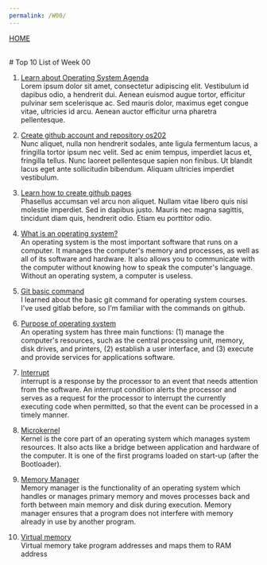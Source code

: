 ```yaml
---
permalink: /W00/
---
```

[HOME](../)

<br>
# Top 10 List of Week 00

1. [Learn about Operating System Agenda](https://github.com/UI-FASILKOM-OS/SistemOperasi/blob/master/Slides/os00.pdf)<br>
Lorem ipsum dolor sit amet, consectetur adipiscing elit.
Vestibulum id dapibus odio, a hendrerit dui.
Aenean euismod augue tortor, efficitur pulvinar sem scelerisque ac.
Sed mauris dolor, maximus eget congue vitae, ultricies id arcu.
Aenean auctor efficitur urna pharetra pellentesque.

2. [Create github account and repository os202](https://github.com)<br>
Nunc aliquet, nulla non hendrerit sodales, ante ligula fermentum lacus, a fringilla tortor ipsum nec velit.
Sed ac enim tempus, imperdiet lacus et, fringilla tellus.
Nunc laoreet pellentesque sapien non finibus.
Ut blandit lacus eget ante sollicitudin bibendum.
Aliquam ultricies imperdiet vestibulum.

3. [Learn how to create github pages](https://pages.github.com/)<br>
Phasellus accumsan vel arcu non aliquet.
Nullam vitae libero quis nisi molestie imperdiet.
Sed in dapibus justo.
Mauris nec magna sagittis, tincidunt diam quis, hendrerit odio.
Etiam eu porttitor odio.

4. [What is an operating system?](https://edu.gcfglobal.org/en/computerbasics/understanding-operating-systems/1/)<br>
An operating system is the most important software that runs on a computer. It manages the computer's memory and processes, as well as all of its software and hardware. It also allows you to communicate with the computer without knowing how to speak the computer's language. Without an operating system, a computer is useless.

5. [Git basic command](http://guides.beanstalkapp.com/version-control/common-git-commands.html)<br>
I learned about the basic git command for operating system courses. I've used gitlab before, so I'm familiar with the commands on github.

6. [Purpose of operating system](https://homepage.cs.uri.edu/faculty/wolfe/book/Readings/Reading07.htm)<br>
An operating system has three main functions: (1) manage the computer's resources, such as the central processing unit, memory, disk drives, and printers, (2) establish a user interface, and (3) execute and provide services for applications software.

7. [Interrupt](https://en.wikipedia.org/wiki/Interrupt)<br>
interrupt is a response by the processor to an event that needs attention from the software. An interrupt condition alerts the processor and serves as a request for the processor to interrupt the currently executing code when permitted, so that the event can be processed in a timely manner.

8. [Microkernel](https://www.geeksforgeeks.org/microkernel-in-operating-systems/)<br>
Kernel is the core part of an operating system which manages system resources. It also acts like a bridge between application and hardware of the computer. It is one of the first programs loaded on start-up (after the Bootloader).

9. [Memory Manager](https://www.youtube.com/watch?v=qdkxXygc3rE)<br>
Memory manager is the functionality of an operating system which handles or manages primary memory and moves processes back and forth between main memory and disk during execution. Memory manager ensures that a program does not interfere with memory already in use by another program. 

10. [Virtual memory](https://www.youtube.com/watch?v=qlH4-oHnBb8)<br>
Virtual memory take program addresses and maps them to RAM address
